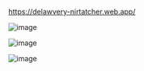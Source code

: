 
https://delawvery-nirtatcher.web.app/


![image](https://user-images.githubusercontent.com/75395024/140833433-ce75ff99-0577-42e0-b383-7f486dc46686.png)

![image](https://user-images.githubusercontent.com/75395024/140833322-7172d29f-0966-4dd0-8817-7841c4556f67.png)

![image](https://user-images.githubusercontent.com/75395024/140833366-a3bd6c8c-b729-47f4-868f-b3d7b4785007.png)




